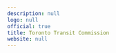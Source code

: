 ```yaml
---
description: null
logo: null
official: true
title: Toronto Transit Commission
website: null
---
```

